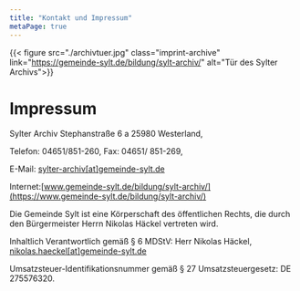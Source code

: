 ```yaml
---
title: "Kontakt und Impressum"
metaPage: true
---
```



{{< figure src="./archivtuer.jpg" class="imprint-archive" link="https://gemeinde-sylt.de/bildung/sylt-archiv/" alt="Tür des Sylter Archivs">}}
# Impressum
Sylter Archiv
Stephanstraße 6 a
25980 Westerland,

Telefon: 04651/851-260,
Fax: 04651/ 851-269,

E-Mail: [sylter-archiv[at]gemeinde-sylt.de](mailto:sylter-archiv@gemeinde-sylt.de)

Internet:[www.gemeinde-sylt.de/bildung/sylt-archiv/](https://www.gemeinde-sylt.de/bildung/sylt-archiv/)

Die Gemeinde Sylt ist eine Körperschaft des öffentlichen Rechts, die durch den
Bürgermeister Herrn Nikolas Häckel vertreten wird.

Inhaltlich Verantwortlich gemäß § 6 MDStV: Herr Nikolas Häckel,
[nikolas.haeckel[at]gemeinde-sylt.de](mailto:nikolas.haeckel@gemeinde-sylt.de)

Umsatzsteuer-Identifikationsnummer gemäß § 27 Umsatzsteuergesetz: DE 275576320.
